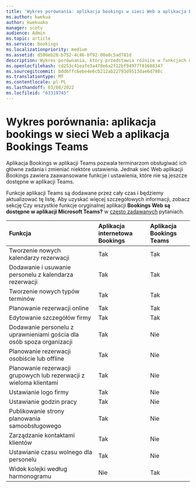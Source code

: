 ```yaml
---
title: 'Wykres porównania: aplikacja bookings w sieci Web a aplikacja Bookings Teams'
ms.author: kwekua
author: kwekuako
manager: scotv
audience: Admin
ms.topic: article
ms.service: bookings
ms.localizationpriority: medium
ms.assetid: d586eb28-b752-4c46-bf92-00a0c5ad781d
description: Wykres porównania, który przedstawia różnice w funkcjach między aplikacją sieci Web Bookings a aplikacją Bookings Teams.
ms.openlocfilehash: cd253c41eafe3a478e6a2f12bf94977f81688347
ms.sourcegitcommit: bdd6ffc6ebe4e6cb212ab22793d9513dae6d798c
ms.translationtype: MT
ms.contentlocale: pl-PL
ms.lasthandoff: 03/08/2022
ms.locfileid: "63319745"
---
```

# <a name="comparison-chart-bookings-web-app-vs-bookings-teams-app"></a>Wykres porównania: aplikacja bookings w sieci Web a aplikacja Bookings Teams

Aplikacja Bookings w aplikacji Teams pozwala terminarzom obsługiwać ich główne zadania i zmieniać niektóre ustawienia. Jednak sieć Web aplikacji Bookings zawiera zaawansowane funkcje i ustawienia, które nie są jeszcze dostępne w aplikacji Teams.

Funkcje aplikacji Teams są dodawane przez cały czas i będziemy aktualizować tę listę. Aby uzyskać więcej szczegółowych informacji, zobacz sekcję Czy wszystkie funkcje oryginalnej aplikacji **Bookings Web są dostępne w aplikacji Microsoft Teams?** w [często zadawanych](bookings-faq.yml) pytaniach.

| Funkcja | Aplikacja internetowa Bookings | Aplikacja Bookings Teams |
|:---|:---|:---|
| Tworzenie nowych kalendarzy rezerwacji | Tak | Tak |
| Dodawanie i usuwanie personelu z kalendarza rezerwacji | Tak | Tak |
| Tworzenie nowych typów terminów | Tak | Tak |
| Planowanie rezerwacji online | Tak | Tak |
| Edytowanie szczegółów firmy | Tak | Tak |
| Dodawanie personelu z uprawnieniami gościa dla osób spoza organizacji | Tak | Nie |
| Planowanie rezerwacji osobiście lub offline | Tak | Nie |
| Planowanie rezerwacji grupowych lub rezerwacji z wieloma klientami | Tak | Nie |
| Ustawianie logo firmy | Tak | Nie |
| Ustawianie godzin pracy | Tak | Nie |
| Publikowanie strony planowania samoobsługowego | Tak | Nie |
| Zarządzanie kontaktami klientów | Tak | Nie |
| Ustawianie czasu wolnego dla personelu | Tak | Nie |
| Widok kolejki według harmonogramu | Nie | Tak |
